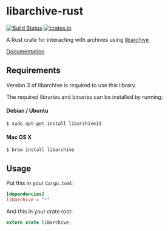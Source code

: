 # libarchive-rust

[![Build Status](https://travis-ci.org/chef/libarchive-rust.svg?branch=master)](https://travis-ci.org/chef/libarchive-rust)
[![crates.io](https://meritbadge.herokuapp.com/gpgme)](https://crates.io/crates/libarchive)

A Rust crate for interacting with archives using [libarchive](http://www.libarchive.org)

[Documentation](http://reset.github.io/libarchive-rust)

## Requirements

Version 3 of libarchive is required to use this library.

The required libraries and binaries can be installed by running:

#### Debian / Ubuntu
```shell
$ sudo apt-get install libarchive13
```

#### Mac OS X
```shell
$ brew install libarchive
```

## Usage

Put this in your `Cargo.toml`:

```toml
[dependencies]
libarchive = "*"
```

And this in your crate root:

```rust
extern crate libarchive;
```
